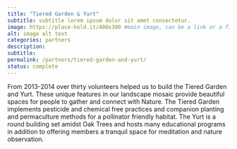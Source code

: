 ```yaml
---
title: "Tiered Garden & Yurt"
subtitle: subtitle lorem ipsum dolor sit amet consectetur.
image: https://place-hold.it/400x300 #main image, can be a link or a file in assets/img/portfolio
alt: image alt text
categories: partners
description:
subtitle:
permalink: /partners/tiered-garden-and-yurt/
status: complete
---
```



From 2013-2014 over thirty volunteers helped us to build the Tiered Garden and Yurt.  These unique features in our landscape mosaic provide beautiful spaces for people to gather and connect with Nature. The Tiered Garden implements pesticide and chemical free practices and companion planting and permaculture methods for a pollinator friendly habitat. The Yurt is a round building set amidst Oak Trees and hosts many educational programs in addition to offering members a tranquil space for meditation and nature observation. 
